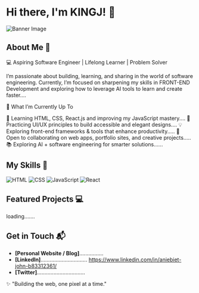 # Hi there, I'm KINGJ! 👋

![Banner Image](your_banner_image_url_here)

## About Me 🚀

💻 Aspiring Software Engineer | Lifelong Learner | Problem Solver

I’m passionate about building, learning, and sharing in the world of software engineering. Currently, I’m focused on sharpening my skills in FRONT-END Development and exploring how to leverage AI tools to learn and create faster....

🚀 What I’m Currently Up To

🌱 Learning HTML, CSS, React.js and improving my JavaScript mastery....
🎨 Practicing UI/UX principles to build accessible and elegant designs....
💡 Exploring front-end frameworks & tools that enhance productivity.....
🤝 Open to collaborating on web apps, portfolio sites, and creative projects.....
📚 Exploring AI + software engineering for smarter solutions......

## My Skills 🧠

![HTML](https://img.shields.io/badge/-HTML-E34F26?style=flat-square&logo=html5&logoColor=white)
![CSS](https://img.shields.io/badge/-CSS-1572B6?style=flat-square&logo=css3&logoColor=white)
![JavaScript](https://img.shields.io/badge/-JavaScript-F7DF1E?style=flat-square&logo=javascript&logoColor=black)
![React](https://img.shields.io/badge/-React-61DAFB?style=flat-square&logo=react&logoColor=black)

## Featured Projects 💻

loading.......

## Get in Touch 📬

- **[Personal Website / Blog]**................
- **[LinkedIn]**............................... https://www.linkedin.com/in/aniebiet-john-b83312361/
- **[Twitter]**................................

✨ "Building the web, one pixel at a time."
